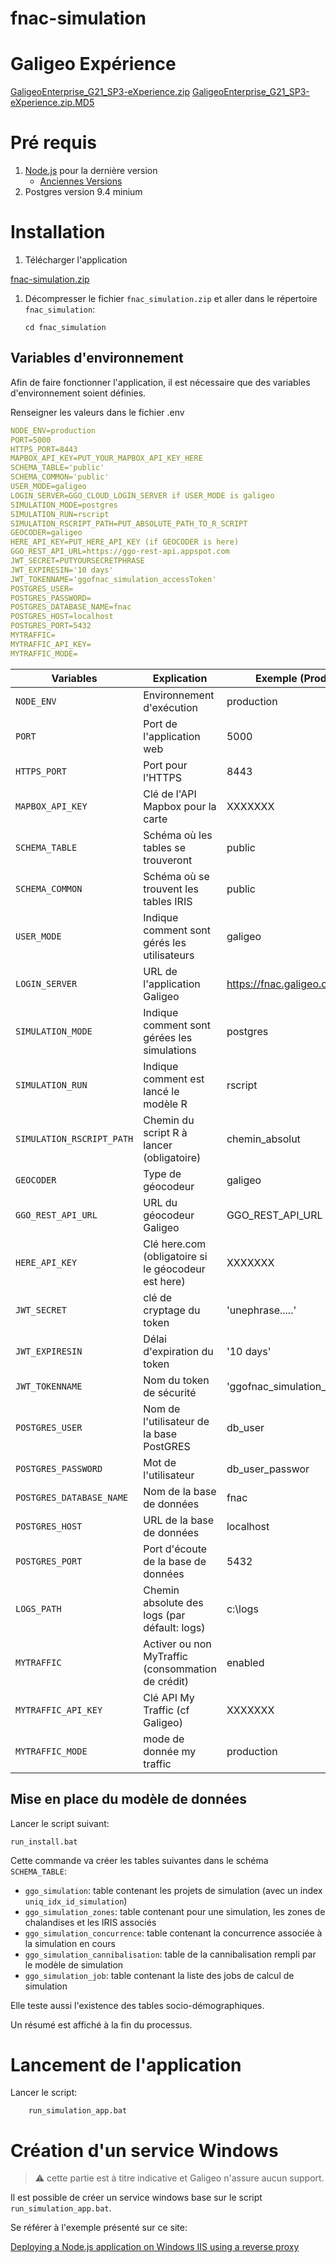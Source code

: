 # fnac-simulation

# Galigeo Expérience

[GaligeoEnterprise_G21_SP3-eXperience.zip](http://download.galigeo.com/Fnac/GaligeoEnterprise_G21_SP3-eXperience.zip)
[GaligeoEnterprise_G21_SP3-eXperience.zip.MD5](http://download.galigeo.com/Fnac/GaligeoEnterprise_G21_SP3-eXperience.zip.MD5)

# Pré requis

1.  [Node.js](https://nodejs.org/en/) pour la dernière version
    - [Anciennes Versions](https://nodejs.org/en/download/releases/)
1.  Postgres version 9.4 minium

# Installation

1.  Télécharger l'application

[fnac-simulation.zip](https://github.com/rtaggo/fnac_simulation-livrable/raw/main/fnac_simulation.zip)

1.  Décompresser le fichier `fnac_simulation.zip` et aller dans le répertoire `fnac_simulation`:

        cd fnac_simulation

## Variables d'environnement

Afin de faire fonctionner l'application, il est nécessaire que des variables d'environnement soient définies.

Renseigner les valeurs dans le fichier .env

```yaml
NODE_ENV=production
PORT=5000
HTTPS_PORT=8443
MAPBOX_API_KEY=PUT_YOUR_MAPBOX_API_KEY_HERE
SCHEMA_TABLE='public'
SCHEMA_COMMON='public'
USER_MODE=galigeo
LOGIN_SERVER=GGO_CLOUD_LOGIN_SERVER if USER_MODE is galigeo
SIMULATION_MODE=postgres
SIMULATION_RUN=rscript
SIMULATION_RSCRIPT_PATH=PUT_ABSOLUTE_PATH_TO_R_SCRIPT
GEOCODER=galigeo
HERE_API_KEY=PUT_HERE_API_KEY (if GEOCODER is here)
GGO_REST_API_URL=https://ggo-rest-api.appspot.com
JWT_SECRET=PUTYOURSECRETPHRASE
JWT_EXPIRESIN='10 days'
JWT_TOKENNAME='ggofnac_simulation_accessToken'
POSTGRES_USER=
POSTGRES_PASSWORD=
POSTGRES_DATABASE_NAME=fnac
POSTGRES_HOST=localhost
POSTGRES_PORT=5432
MYTRAFFIC=
MYTRAFFIC_API_KEY=
MYTRAFFIC_MODE=
```

| Variables                 | Explication                                         | Exemple (Production)             |
| ------------------------- | --------------------------------------------------- | -------------------------------- |
| `NODE_ENV`                | Environnement d'exécution                           | production                       |
| `PORT`                    | Port de l'application web                           | 5000                             |
| `HTTPS_PORT`              | Port pour l'HTTPS                                   | 8443                             |
| `MAPBOX_API_KEY`          | Clé de l'API Mapbox pour la carte                   | XXXXXXX                          |
| `SCHEMA_TABLE`            | Schéma où les tables se trouveront                  | public                           |
| `SCHEMA_COMMON`           | Schéma où se trouvent les tables IRIS               | public                           |
| `USER_MODE`               | Indique comment sont gérés les utilisateurs         | galigeo                          |
| `LOGIN_SERVER`            | URL de l'application Galigeo                        | https://fnac.galigeo.com         |
| `SIMULATION_MODE`         | Indique comment sont gérées les simulations         | postgres                         |
| `SIMULATION_RUN`          | Indique comment est lancé le modèle R               | rscript                          |
| `SIMULATION_RSCRIPT_PATH` | Chemin du script R à lancer (obligatoire)           | chemin_absolut                   |
| `GEOCODER`                | Type de géocodeur                                   | galigeo                          |
| `GGO_REST_API_URL`        | URL du géocodeur Galigeo                            | GGO_REST_API_URL                 |
| `HERE_API_KEY`            | Clé here.com (obligatoire si le géocodeur est here) | XXXXXXX                          |
| `JWT_SECRET`              | clé de cryptage du token                            | 'unephrase.....'                 |
| `JWT_EXPIRESIN`           | Délai d'expiration du token                         | '10 days'                        |
| `JWT_TOKENNAME`           | Nom du token de sécurité                            | 'ggofnac_simulation_accessToken' |
| `POSTGRES_USER`           | Nom de l'utilisateur de la base PostGRES            | db_user                          |
| `POSTGRES_PASSWORD`       | Mot de l'utilisateur                                | db_user_passwor                  |
| `POSTGRES_DATABASE_NAME`  | Nom de la base de données                           | fnac                             |
| `POSTGRES_HOST`           | URL de la base de données                           | localhost                        |
| `POSTGRES_PORT`           | Port d'écoute de la base de données                 | 5432                             |
| `LOGS_PATH`               | Chemin absolute des logs (par défault: logs)        | c:\logs                          |
| `MYTRAFFIC`               | Activer ou non MyTraffic (consommation de crédit)   | enabled                          |
| `MYTRAFFIC_API_KEY`       | Clé API My Traffic (cf Galigeo)                     | XXXXXXX                          |
| `MYTRAFFIC_MODE`          | mode de donnée my traffic                           | production                       |

## Mise en place du modèle de données

Lancer le script suivant:

    run_install.bat

Cette commande va créer les tables suivantes dans le schéma `SCHEMA_TABLE`:

- `ggo_simulation`: table contenant les projets de simulation (avec un index `uniq_idx_id_simulation`)
- `ggo_simulation_zones`: table contenant pour une simulation, les zones de chalandises et les IRIS associés
- `ggo_simulation_concurrence`: table contenant la concurrence associée à la simulation en cours
- `ggo_simulation_cannibalisation`: table de la cannibalisation rempli par le modèle de simulation
- `ggo_simulation_job`: table contenant la liste des jobs de calcul de simulation

Elle teste aussi l'existence des tables socio-démographiques.

Un résumé est affiché à la fin du processus.

# Lancement de l'application

Lancer le script:

        run_simulation_app.bat

# Création d'un service Windows

> :warning: cette partie est à titre indicative et Galigeo n'assure aucun support.

Il est possible de créer un service windows base sur le script `run_simulation_app.bat`.

Se référer à l'exemple présenté sur ce site:

[Deploying a Node.js application on Windows IIS using a reverse proxy](https://alex.domenici.net/archive/deploying-a-node-js-application-on-windows-iis-using-a-reverse-proxy)
